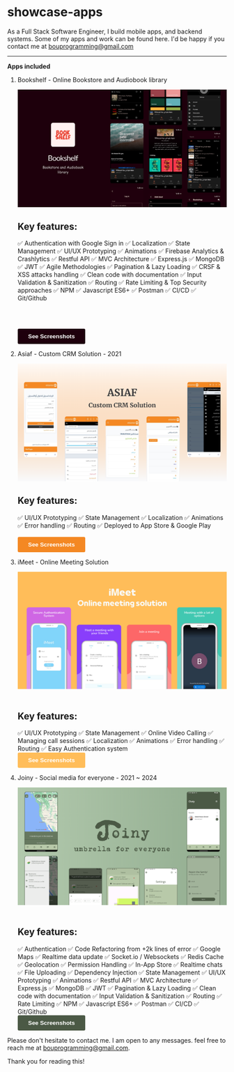# showcase-apps

As a Full Stack Software Engineer, I build mobile apps, and backend systems. Some of my apps and work can be found here. I'd be happy if you contact me at bouprogramming@gmail.com

---

**Apps included**

1. Bookshelf - Online Bookstore and Audiobook library

   <img src='Bookshelf/Thumbnail.png'>
   <h2>Key features:</h2>
   ✅ Authentication with Google Sign in
   ✅ Localization
   ✅ State Management
   ✅ UI/UX Prototyping
   ✅ Animations
   ✅ Firebase Analytics & Crashlytics
   ✅ Restful API
   ✅ MVC Architecture
   ✅ Express.js
   ✅ MongoDB
   ✅ JWT
   ✅ Agile Methodologies
   ✅ Pagination & Lazy Loading
   ✅ CRSF & XSS attacks handling
   ✅ Clean code with documentation
   ✅ Input Validation & Sanitization
   ✅ Routing
   ✅ Rate Limiting & Top Security approaches
   ✅ NPM
   ✅ Javascript ES6+
   ✅ Postman
   ✅ CI/CD
   ✅ Git/Github

   <br><br>
   
   <a href='https://github.com/boucoding/showcase-apps/tree/main/Bookshelf'>
     <button style="background-color: #1e000c; color: white; padding: 10px 24px; border: none; border-radius: 3px; text-align: center; font-weight: bold;">
     See Screenshots
   </button>
   </a>

   <br>
2. Asiaf - Custom CRM Solution - 2021

   <img src='Asiaf/Thumbnail.png'>
   <h2>Key features:</h2>
   ✅ UI/UX Prototyping
   ✅ State Management
   ✅ Localization
   ✅ Animations
   ✅ Error handling
   ✅ Routing
   ✅ Deployed to App Store & Google Play
   <br><br>
   <a href='https://github.com/boucoding/showcase-apps/tree/main/Asiaf'>
     <button style="background-color: #f48823; color: white; padding: 10px 24px; border: none; border-radius: 3px; text-align: center; font-weight: bold;">
     See Screenshots
   </button>
   </a>

   <br>
3. iMeet - Online Meeting Solution

    <img src='iMeet/Thumbnail.png'>
    <br><br>
    <h2>Key features:</h2>
    ✅ UI/UX Prototyping
    ✅ State Management
    ✅ Online Video Calling
    ✅ Managing call sessions
    ✅ Localization
    ✅ Animations
    ✅ Error handling
    ✅ Routing
    ✅ Easy Authentication system

     <br>
     <a href='https://github.com/boucoding/showcase-apps/tree/main/iMeet'>
     <button style="background-color: #ffbd59; color: white; padding: 10px 24px; border: none; border-radius: 3px; text-align: center; font-weight: bold;">
     See Screenshots
   </button>
   </a>

    <br>
4. Joiny - Social media for everyone - 2021 ~ 2024

    <img src='Joiny/Thumbnail.png'>
    <br><br>
    <h2>Key features:</h2>
    ✅ Authentication 
   ✅ Code Refactoring from +2k lines of error
   ✅ Google Maps
   ✅ Realtime data update
   ✅ Socket.io / Websockets
   ✅ Redis Cache
   ✅ Geolocation
   ✅ Permission Handling
   ✅ In-App Store
   ✅ Realtime chats
   ✅ File Uploading
   ✅ Dependency Injection
   ✅ State Management
   ✅ UI/UX Prototyping
   ✅ Animations
   ✅ Restful API
   ✅ MVC Architecture
   ✅ Express.js
   ✅ MongoDB
   ✅ JWT
   ✅ Pagination & Lazy Loading
   ✅ Clean code with documentation
   ✅ Input Validation & Sanitization
   ✅ Routing
   ✅ Rate Limiting 
   ✅ NPM
   ✅ Javascript ES6+
   ✅ Postman
   ✅ CI/CD
   ✅ Git/Github

     <br>
     <a href='https://github.com/boucoding/showcase-apps/tree/main/iMeet'>
     <button style="background-color: #4B5945; color: white; padding: 10px 24px; border: none; border-radius: 3px; text-align: center; font-weight: bold;">
     See Screenshots
   </button>
   </a>

    <br>
Please don't hesitate to contact me. I am open to any messages. feel free to reach me at bouprogramming@gmail.com.

Thank you for reading this!
